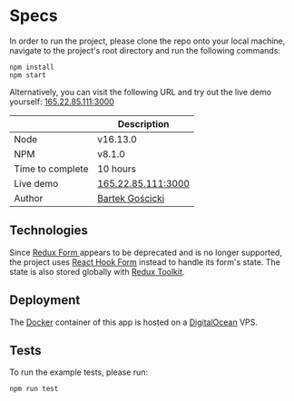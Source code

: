 # Specs

In order to run the project, please clone the repo onto your local machine, navigate to the project's root directory and run the following commands:

    npm install
    npm start

Alternatively, you can visit the following URL and try out the live demo yourself:
[165.22.85.111:3000](http://165.22.85.111:3000)

|                  | Description                                     |
| ---------------- | ----------------------------------------------- |
| Node             | v16.13.0                                        |
| NPM              | v8.1.0                                          |
| Time to complete | 10 hours                                        |
| Live demo        | [165.22.85.111:3000](http://165.22.85.111:3000) |
| Author           | [Bartek Gościcki](https://bglog.vercel.app/)    |

## Technologies

Since [Redux Form ](https://redux-form.com/8.3.0/) appears to be deprecated and is no longer supported, the project uses [React Hook Form](https://react-hook-form.com/) instead to handle its form's state. The state is also stored globally with [Redux Toolkit](https://redux-toolkit.js.org/).

## Deployment

The [Docker](https://www.docker.com/) container of this app is hosted on a [DigitalOcean](https://www.digitalocean.com/community) VPS.

## Tests

To run the example tests, please run:

    npm run test

